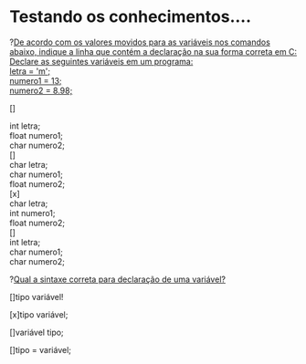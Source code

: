 # Testando os conhecimentos....

?[De acordo com os valores movidos para as variáveis nos comandos abaixo, indique a linha que contém a declaração na sua forma correta em C:<br>Declare as seguintes variáveis em um programa:<br/>letra = 'm';<br/>numero1 = 13;<br/> numero2 = 8.98;<br />](single)
   
[] <section> int letra;</br> float numero1;</br> char numero2;  </section>
[] <section> char letra;</br> char numero1;</br> float numero2;  </section>
[x] <section> char letra;</br> int numero1;</br> float numero2;  </section>
[] <section> int letra;</br> char numero1;</br> char numero2;  </section>              

?[Qual a sintaxe correta para declaração de uma variável?](single)

[]tipo variável!

[x]tipo variável;

[]variável tipo;

[]tipo = variável;
